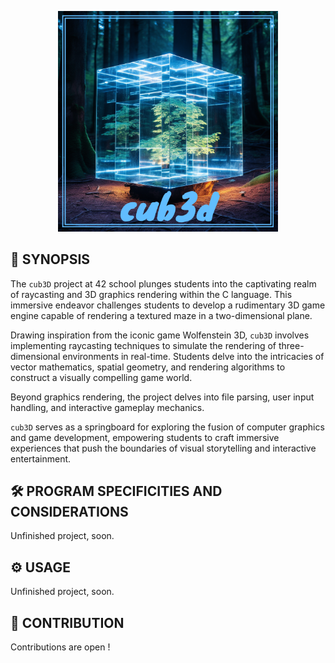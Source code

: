 <p align="center">
  <img src="img/cub3d.png" width="70%"/>
</p>

## 🚀 SYNOPSIS

The `cub3D` project at 42 school plunges students into the captivating realm of raycasting and 3D graphics rendering within the C language. This immersive endeavor challenges students to develop a rudimentary 3D game engine capable of rendering a textured maze in a two-dimensional plane.

Drawing inspiration from the iconic game Wolfenstein 3D, `cub3D` involves implementing raycasting techniques to simulate the rendering of three-dimensional environments in real-time. Students delve into the intricacies of vector mathematics, spatial geometry, and rendering algorithms to construct a visually compelling game world.

Beyond graphics rendering, the project delves into file parsing, user input handling, and interactive gameplay mechanics.

`cub3D` serves as a springboard for exploring the fusion of computer graphics and game development, empowering students to craft immersive experiences that push the boundaries of visual storytelling and interactive entertainment.

## 🛠️ PROGRAM SPECIFICITIES AND CONSIDERATIONS

Unfinished project, soon.

## ⚙️ USAGE

Unfinished project, soon.

## 🤝 CONTRIBUTION
Contributions are open !
